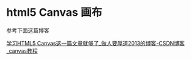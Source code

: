 # html5 Canvas 画布

参考下面这篇博客

[学习HTML5 Canvas这一篇文章就够了_做人要厚道2013的博客-CSDN博客_canvas教程](https://blog.csdn.net/u012468376/article/details/73350998?ops_request_misc=%7B%22request%5Fid%22%3A%22166250649216782417068828%22%2C%22scm%22%3A%2220140713.130102334..%22%7D&request_id=166250649216782417068828&biz_id=0&utm_medium=distribute.pc_search_result.none-task-blog-2~all~top_positive~default-1-73350998-null-null.142^v47^control,201^v2^control&utm_term=canvas&spm=1018.2226.3001.4187)